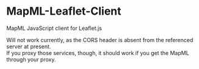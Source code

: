 # MapML-Leaflet-Client
MapML JavaScript client for Leaflet.js

Will not work currently, as the CORS header is absent from the referenced server at present.  
If you proxy those services, though, it should work if you get the MapML through your proxy.  
